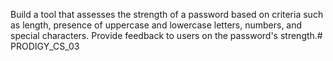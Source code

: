 Build a tool that assesses the strength of a password based on criteria such as length, presence of uppercase and lowercase letters, numbers, and special characters. Provide feedback to users on the password's strength.# PRODIGY_CS_03
